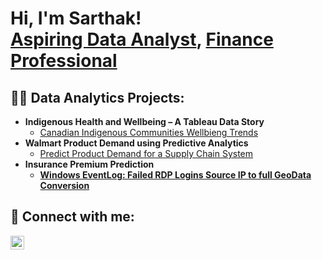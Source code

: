 <h1>Hi, I'm Sarthak! <br/><a href="https://github.com/joshmadakor1">Aspiring Data Analyst</a>, <a href="https://www.linkedin.com/in/joshmadakor/">Finance Professional</a>

<h2>👨‍💻 Data Analytics Projects:</h2>

- <b>Indigenous Health and Wellbeing – A Tableau Data Story </b>
  - [Canadian Indigenous Communities Wellbieng Trends](https://github.com/SarthakTambe/Canadian-Indigenous-Communities-Wellbieng-Trends/tree/main)
- <b>Walmart Product Demand using Predictive Analytics</b>
  - [Predict Product Demand for a Supply Chain System](https://github.com/joshmadakor1/4chan-Image-Analysis-Middleware-C964) <b>
- <b>Insurance Premium Prediction</b>
  - [Windows EventLog: Failed RDP Logins Source IP to full GeoData Conversion](https://github.com/joshmadakor1/Sentinel-Lab)
  
<h2> 🤳 Connect with me:</h2>


[<img align="left" alt="JoshMadakor | LinkedIn" width="22px" src="https://cdn.jsdelivr.net/npm/simple-icons@v3/icons/linkedin.svg" />][linkedin]
<!-- ![alt text](https://i2.wp.com/www.mast.com.mx/images/easyblog_articles/40/url.jpg) -->


[linkedin]: https://linkedin.com/in/joshmadakor

<!--
**joshmadakor1/joshmadakor1** is a ✨ _special_ ✨ repository because its `README.md` (this file) appears on your GitHub profile.

Here are some ideas to get you started:

- 🔭 I’m currently working on ...
- 🌱 I’m currently learning ...
- 👯 I’m looking to collaborate on ...
- 🤔 I’m looking for help with ...
- 💬 Ask me about ...
- 📫 How to reach me: ...
- 😄 Pronouns: ...
- ⚡ Fun fact: ...
-->
